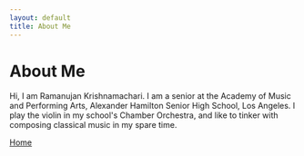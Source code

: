 ```yaml
---
layout: default
title: About Me
---
```


# About Me

Hi, I am Ramanujan Krishnamachari. I am a senior at the Academy of Music and Performing Arts, Alexander Hamilton Senior High School, Los Angeles. I play the violin in my school's Chamber Orchestra, and like to tinker with composing classical music in my spare time. 


[Home](https://ramanujan-k.github.io/Compositions/)
